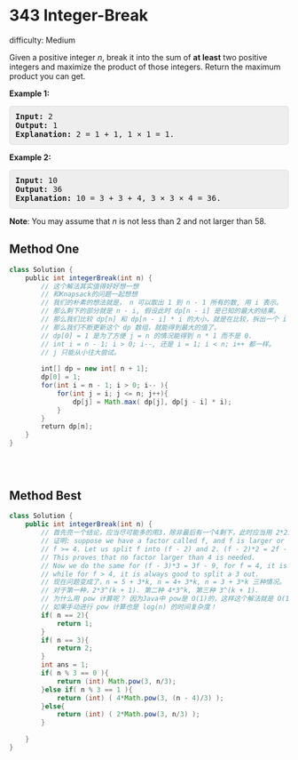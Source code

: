 # 343 Integer-Break 
 
difficulty: Medium 
 
<style>
        section pre{
          background-color: #eee;
          border: 1px solid #ddd;
          padding:10px;
          border-radius: 5px;
        }
      </style>
<section>
<div><p>Given a positive integer <i>n</i>, break it into the sum of <b>at least</b> two positive integers and maximize the product of those integers. Return the maximum product you can get.</p>
<p><strong>Example 1:</strong></p>
<div>
<pre><strong>Input: </strong><span id="example-input-1-1">2</span>
<strong>Output: </strong><span id="example-output-1">1</span>
<strong>Explanation: </strong>2 = 1 + 1, 1 × 1 = 1.</pre>
<div>
<p><strong>Example 2:</strong></p>
<pre><strong>Input: </strong><span id="example-input-2-1">10</span>
<strong>Output: </strong><span id="example-output-2">36</span>
<strong>Explanation: </strong>10 = 3 + 3 + 4, 3 ×&nbsp;3 ×&nbsp;4 = 36.</pre>
<p><b>Note</b>: You may assume that <i>n</i> is not less than 2 and not larger than 58.</p>
</div>
</div></div></section>
 
 ## Method One 
 
``` Java
class Solution {
    public int integerBreak(int n) {
        // 这个解法其实值得好好想一想
        // 和Knapsack的问题一起想想
        // 我们的朴素的想法就是， n 可以取出 1 到 n - 1 所有的数, 用 i 表示。
        // 那么剩下的部分就是 n - i, 假设此时 dp[n - i] 是已知的最大的结果。
        // 那么我们比较 dp[n] 和 dp[n - i] * i 的大小，就是在比较，拆出一个 i 会不会得到更大的数。
        // 那么我们不断更新这个 dp 数组，就能得到最大的值了。
        // dp[0] = 1 是为了方便 j = n 的情况能得到 n * 1 而不是 0.
        // int i = n - 1; i > 0; i--, 还是 i = 1; i < n; i++ 都一样。
        // j 只能从小往大尝试。
​
        int[] dp = new int[ n + 1];
        dp[0] = 1;
        for(int i = n - 1; i > 0; i-- ){
            for(int j = i; j <= n; j++){
                dp[j] = Math.max( dp[j], dp[j - i] * i);
            }
        }
        return dp[n];
    }
}
​
​
​
```

## Method Best

```java
class Solution {
    public int integerBreak(int n) {
        // 首先亮一个结论，应当尽可能多的用3，除非最后有一个4剩下，此时应当用 2*2。
        // 证明: suppose we have a factor called f, and f is larger or equal to 4.
        // f >= 4. Let us split f into (f - 2) and 2. (f - 2)*2 = 2f - 4 > = 4.
        // This proves that no factor larger than 4 is needed.
        // Now we do the same for (f - 3)*3 = 3f - 9, for f = 4, it is smaller than f.
        // while for f > 4, it is always good to split a 3 out.
        // 现在问题变成了，n = 5 + 3*k, n = 4+ 3*k, n = 3 + 3*k 三种情况。
        // 对于第一种，2*3^(k + 1). 第二种 4*3^k, 第三种 3^(k + 1).
        // 为什么用 pow 计算呢？ 因为Java中 pow是 O(1)的，这样这个解法就是 O(1) 了。
        // 如果手动进行 pow 计算也是 log(n) 的时间复杂度！
        if( n == 2){
            return 1;
        }
        if( n == 3){
            return 2;
        }
        int ans = 1;
        if( n % 3 == 0 ){
            return (int) Math.pow(3, n/3);
        }else if( n % 3 == 1 ){
            return (int) ( 4*Math.pow(3, (n - 4)/3) );
        }else{
            return (int) ( 2*Math.pow(3, n/3) );
        }
        
    }
}
```